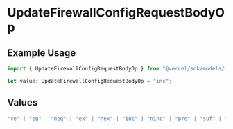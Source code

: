# UpdateFirewallConfigRequestBodyOp

## Example Usage

```typescript
import { UpdateFirewallConfigRequestBodyOp } from "@vercel/sdk/models/operations/updatefirewallconfig.js";

let value: UpdateFirewallConfigRequestBodyOp = "inc";
```

## Values

```typescript
"re" | "eq" | "neq" | "ex" | "nex" | "inc" | "ninc" | "pre" | "suf" | "sub" | "gt" | "gte" | "lt" | "lte"
```